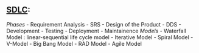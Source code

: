 
## [SDLC](https://www.tutorialspoint.com/sdlc/sdlc_overview.htm):
*Phases*
    - Requirement Analysis - SRS
    - Design of the Product - DDS
    - Development
    - Testing
    - Deployment
    - Maintainence
*Models*
    - Waterfall Model : linear-sequential life cycle model
    - Iterative Model
    - Spiral Model
    - V-Model
    - Big Bang Model
    - RAD Model
    - Agile Model

